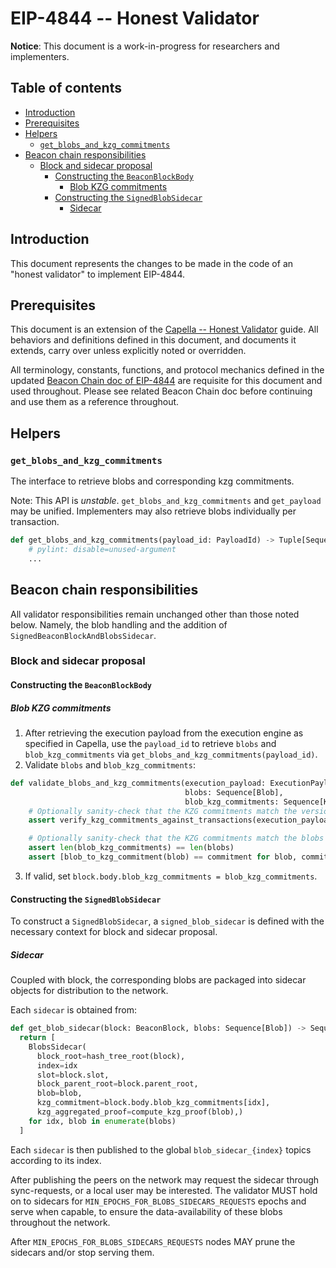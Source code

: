 # EIP-4844 -- Honest Validator

**Notice**: This document is a work-in-progress for researchers and implementers.

## Table of contents

<!-- TOC -->
<!-- START doctoc generated TOC please keep comment here to allow auto update -->
<!-- DON'T EDIT THIS SECTION, INSTEAD RE-RUN doctoc TO UPDATE -->

- [Introduction](#introduction)
- [Prerequisites](#prerequisites)
- [Helpers](#helpers)
  - [`get_blobs_and_kzg_commitments`](#get_blobs_and_kzg_commitments)
- [Beacon chain responsibilities](#beacon-chain-responsibilities)
  - [Block and sidecar proposal](#block-and-sidecar-proposal)
    - [Constructing the `BeaconBlockBody`](#constructing-the-beaconblockbody)
      - [Blob KZG commitments](#blob-kzg-commitments)
    - [Constructing the `SignedBlobSidecar`](#constructing-the-signedblobsidecar)
      - [Sidecar](#sidecar)

<!-- END doctoc generated TOC please keep comment here to allow auto update -->
<!-- /TOC -->

## Introduction

This document represents the changes to be made in the code of an "honest validator" to implement EIP-4844.

## Prerequisites

This document is an extension of the [Capella -- Honest Validator](../capella/validator.md) guide.
All behaviors and definitions defined in this document, and documents it extends, carry over unless explicitly noted or overridden.

All terminology, constants, functions, and protocol mechanics defined in the updated [Beacon Chain doc of EIP-4844](./beacon-chain.md) are requisite for this document and used throughout.
Please see related Beacon Chain doc before continuing and use them as a reference throughout.

## Helpers

### `get_blobs_and_kzg_commitments`

The interface to retrieve blobs and corresponding kzg commitments.

Note: This API is *unstable*. `get_blobs_and_kzg_commitments` and `get_payload` may be unified.
Implementers may also retrieve blobs individually per transaction.

```python
def get_blobs_and_kzg_commitments(payload_id: PayloadId) -> Tuple[Sequence[BLSFieldElement], Sequence[KZGCommitment]]:
    # pylint: disable=unused-argument
    ...
```

## Beacon chain responsibilities

All validator responsibilities remain unchanged other than those noted below.
Namely, the blob handling and the addition of `SignedBeaconBlockAndBlobsSidecar`.

### Block and sidecar proposal

#### Constructing the `BeaconBlockBody`

##### Blob KZG commitments

1. After retrieving the execution payload from the execution engine as specified in Capella,
use the `payload_id` to retrieve `blobs` and `blob_kzg_commitments` via `get_blobs_and_kzg_commitments(payload_id)`.
2. Validate `blobs` and `blob_kzg_commitments`:

```python
def validate_blobs_and_kzg_commitments(execution_payload: ExecutionPayload,
                                       blobs: Sequence[Blob],
                                       blob_kzg_commitments: Sequence[KZGCommitment]) -> None:
    # Optionally sanity-check that the KZG commitments match the versioned hashes in the transactions
    assert verify_kzg_commitments_against_transactions(execution_payload.transactions, blob_kzg_commitments)

    # Optionally sanity-check that the KZG commitments match the blobs (as produced by the execution engine)
    assert len(blob_kzg_commitments) == len(blobs)
    assert [blob_to_kzg_commitment(blob) == commitment for blob, commitment in zip(blobs, blob_kzg_commitments)]
```

3. If valid, set `block.body.blob_kzg_commitments = blob_kzg_commitments`.

#### Constructing the `SignedBlobSidecar`
To construct a `SignedBlobSidecar`, a `signed_blob_sidecar` is defined with the necessary context for block and sidecar proposal.

##### Sidecar

Coupled with block, the corresponding blobs are packaged into sidecar objects for distribution to the network.

Each `sidecar` is obtained from:
```python
def get_blob_sidecar(block: BeaconBlock, blobs: Sequence[Blob]) -> Sequence[BlobsSidecar]:
  return [
    BlobsSidecar(
      block_root=hash_tree_root(block),
      index=idx
      slot=block.slot,
      block_parent_root=block.parent_root,
      blob=blob,
      kzg_commitment=block.body.blob_kzg_commitments[idx],
      kzg_aggregated_proof=compute_kzg_proof(blob),)
    for idx, blob in enumerate(blobs)
  ]
```

Each `sidecar` is then published to the global `blob_sidecar_{index}` topics according to its index.

After publishing the peers on the network may request the sidecar through sync-requests, or a local user may be interested.
The validator MUST hold on to sidecars for `MIN_EPOCHS_FOR_BLOBS_SIDECARS_REQUESTS` epochs and serve when capable,
to ensure the data-availability of these blobs throughout the network.

After `MIN_EPOCHS_FOR_BLOBS_SIDECARS_REQUESTS` nodes MAY prune the sidecars and/or stop serving them.
